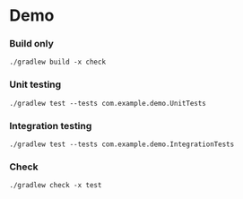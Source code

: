 # Demo

### Build only

    ./gradlew build -x check

### Unit testing

    ./gradlew test --tests com.example.demo.UnitTests

### Integration testing

    ./gradlew test --tests com.example.demo.IntegrationTests    

### Check

    ./gradlew check -x test